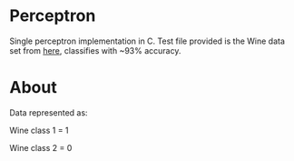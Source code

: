 # Perceptron 

Single perceptron implementation in C.  Test file provided is the Wine data set from [here](http://archive.ics.uci.edu/ml/datasets/Wine), classifies with ~93% 
accuracy.

# About

Data represented as:

Wine class 1 = 1

Wine class 2 = 0
